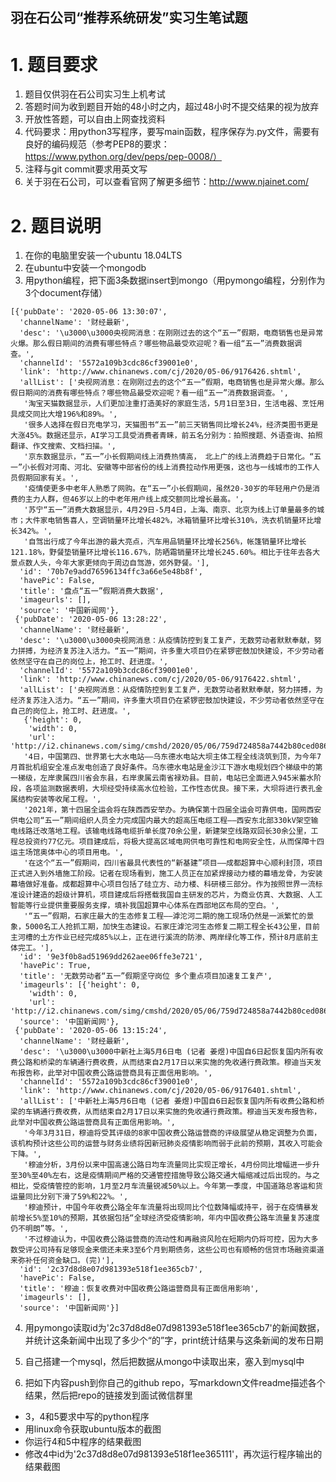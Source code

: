 羽在石公司“推荐系统研发”实习生笔试题
-------


# 1. 题目要求

1. 题目仅供羽在石公司实习生上机考试
2. 答题时间为收到题目开始的48小时之内，超过48小时不提交结果的视为放弃
3. 开放性答题，可以自由上网查找资料
4. 代码要求：用python3写程序，要写main函数，程序保存为.py文件，需要有良好的编码规范（参考PEP8的要求：https://www.python.org/dev/peps/pep-0008/）
5. 注释与git commit要求用英文写
6. 关于羽在石公司，可以查看官网了解更多细节：http://www.njainet.com/



# 2. 题目说明

1. 在你的电脑里安装一个ubuntu 18.04LTS
2. 在ubuntu中安装一个mongodb
3. 用python编程，把下面3条数据insert到mongo（用pymongo编程，分别作为3个document存储）

```
[{'pubDate': '2020-05-06 13:30:07',
  'channelName': '财经最新',
  'desc': '\u3000\u3000央视网消息：在刚刚过去的这个“五一”假期，电商销售也是异常火爆。那么假日期间的消费有哪些特点？哪些物品最受欢迎呢？看一组“五一”消费数据调查。',
  'channelId': '5572a109b3cdc86cf39001e0',
  'link': 'http://www.chinanews.com/cj/2020/05-06/9176426.shtml',
  'allList': ['央视网消息：在刚刚过去的这个“五一”假期，电商销售也是异常火爆。那么假日期间的消费有哪些特点？哪些物品最受欢迎呢？看一组“五一”消费数据调查。',
   '淘宝天猫数据显示，人们更加注重打造美好的家庭生活，5月1日至3日，生活电器、烹饪用具成交同比大增196%和89%。',
   '很多人选择在假日充电学习，天猫图书“五一”前三天销售同比增长24%，经济类图书更是大涨45%。数据还显示，AI学习工具受消费者青睐，前五名分别为：拍照搜题、外语查询、拍照翻译、作文搜索、文档扫描。',
   '京东数据显示，“五一”小长假期间线上消费热情高， 北上广的线上消费趋于日常化。“五一”小长假对河南、河北、安徽等中部省份的线上消费拉动作用更强，这也与一线城市的工作人员假期回家有关。',
   '疫情使更多中老年人熟悉了网购。在“五一”小长假期间，虽然20-30岁的年轻用户仍是消费的主力人群，但46岁以上的中老年用户线上成交额同比增长最高。',
   '苏宁“五一”消费大数据显示，4月29日-5月4日，上海、南京、北京为线上订单量最多的城市；大件家电销售喜人，空调销量环比增长482%，冰箱销量环比增长310%，洗衣机销量环比增长342%。',
   '自驾出行成了今年出游的最大亮点，汽车用品销量环比增长256%，帐篷销量环比增长121.18%，野餐垫销量环比增长116.67%，防晒霜销量环比增长245.60%。相比于往年去各大景点数人头，今年大家更倾向于周边自驾游，郊外野餐。'],
  'id': '70b7e9add76596134ffc3a66e5e48b8f',
  'havePic': False,
  'title': '盘点“五一”假期消费大数据',
  'imageurls': [],
  'source': '中国新闻网'},
 {'pubDate': '2020-05-06 13:28:22',
  'channelName': '财经最新',
  'desc': '\u3000\u3000央视网消息：从疫情防控到复工复产，无数劳动者默默奉献，努力拼搏，为经济复苏注入活力。“五一”期间，许多重大项目仍在紧锣密鼓加快建设，不少劳动者依然坚守在自己的岗位上，抢工时、赶进度。',
  'channelId': '5572a109b3cdc86cf39001e0',
  'link': 'http://www.chinanews.com/cj/2020/05-06/9176422.shtml',
  'allList': ['央视网消息：从疫情防控到复工复产，无数劳动者默默奉献，努力拼搏，为经济复苏注入活力。“五一”期间，许多重大项目仍在紧锣密鼓加快建设，不少劳动者依然坚守在自己的岗位上，抢工时、赶进度。',
   {'height': 0,
    'width': 0,
    'url': 'http://i2.chinanews.com/simg/cmshd/2020/05/06/759d724858a7442b80ced08634712339.jpg'},
   '4日，中国第四、世界第七大水电站——乌东德水电站大坝主体工程全线浇筑到顶，为今年7月首批机组安全准点发电创造了良好条件。乌东德水电站是金沙江下游水电规划四个梯级中的第一梯级，左岸隶属四川省会东县，右岸隶属云南省禄劝县。目前，电站已全面进入945米蓄水阶段，各项监测数据表明，大坝经受持续高水位检验，工作性态优良。接下来，大坝将进行表孔金属结构安装等收尾工程。',
   '2021年，第十四届全运会将在陕西西安举办。为确保第十四届全运会可靠供电，国网西安供电公司“五一”期间组织人员全力完成国内最大的超高压电缆工程——西安东北部330kV架空输电线路迁改落地工程。该输电线路电缆折单长度70余公里，新建架空线路双回长30余公里，工程总投资约77亿元。项目建成后，将极大提高区域电网供电可靠性和电网安全性，从而保障十四运主场馆奥体中心的项目用电。',
   '在这个“五一”假期间，四川省最具代表性的“新基建”项目——成都超算中心顺利封顶，项目正式进入到外墙施工阶段。记者在现场看到，施工人员正在加紧焊接动力楼的幕墙龙骨，为安装幕墙做好准备。成都超算中心项目包括了硅立方、动力楼、科研楼三部分。作为按照世界一流标准设计建造的超级计算机，项目建成后将搭载我国自主研发的芯片，为商业仿真、大数据、人工智能等行业提供重要服务支撑，填补我国超算中心体系在西部地区布局的空白。',
   '“五一”假期，石家庄最大的生态修复工程——滹沱河二期的施工现场仍然是一派繁忙的景象，5000名工人抢抓工期，加快生态建设。石家庄滹沱河生态修复二期工程全长43公里，目前主河槽的土方作业已经完成85%以上，正在进行溪流的防渗、两岸绿化等工作，预计8月底前主体完工。'],
  'id': '9e3f0b8ad51969dd262aee06ffe3e721',
  'havePic': True,
  'title': '无数劳动者“五一”假期坚守岗位 多个重点项目加速复工复产',
  'imageurls': [{'height': 0,
    'width': 0,
    'url': 'http://i2.chinanews.com/simg/cmshd/2020/05/06/759d724858a7442b80ced08634712339.jpg'}],
  'source': '中国新闻网'},
 {'pubDate': '2020-05-06 13:15:24',
  'channelName': '财经最新',
  'desc': '\u3000\u3000中新社上海5月6日电 (记者 姜煜)中国自6日起恢复国内所有收费公路和桥梁的车辆通行费收费，从而结束自2月17日以来实施的免收通行费政策。穆迪当天发布报告称，此举对中国收费公路运营商具有正面信用影响。',
  'channelId': '5572a109b3cdc86cf39001e0',
  'link': 'http://www.chinanews.com/cj/2020/05-06/9176401.shtml',
  'allList': ['中新社上海5月6日电 (记者 姜煜)中国自6日起恢复国内所有收费公路和桥梁的车辆通行费收费，从而结束自2月17日以来实施的免收通行费政策。穆迪当天发布报告称，此举对中国收费公路运营商具有正面信用影响。',
   '今年3月31日，穆迪将受其评级的8家中国收费公路运营商的评级展望从稳定调整为负面，该机构预计这些公司的运营与财务业绩将因新冠肺炎疫情影响而弱于此前的预期，其收入可能会下降。',
   '穆迪分析，3月份以来中国高速公路日均车流量同比实现正增长，4月份同比增幅进一步升至30%至40%左右，这是疫情期间严格的交通管控措施导致公路交通大幅缩减过后出现的。与之相比，受疫情管控的影响，1月至2月车流量锐减50%以上。今年第一季度，中国道路总客运和货运量同比分别下滑了59%和22%。',
   '穆迪预计，中国今年收费公路全年车流量将出现同比个位数降幅或持平，弱于在疫情暴发前增长5%至10%的预期，其依据包括“全球经济受疫情影响，年内中国收费公路车流量复苏速度仍不明朗”等。',
   '不过穆迪认为，中国收费公路运营商的流动性和再融资风险在短期内仍将可控，因为大多数受评公司持有足够现金来偿还未来3至6个月到期债务，这些公司也有顺畅的信贷市场融资渠道来弥补任何资金缺口。(完)'],
  'id': '2c37d8d8e07d981393e518f1ee365cb7',
  'havePic': False,
  'title': '穆迪：恢复收费对中国收费公路运营商具有正面信用影响',
  'imageurls': [],
  'source': '中国新闻网'}]
```


4. 用pymongo读取id为'2c37d8d8e07d981393e518f1ee365cb7'的新闻数据，并统计这条新闻中出现了多少个“的”字，print统计结果与这条新闻的发布日期

5. 自己搭建一个mysql，然后把数据从mongo中读取出来，塞入到mysql中

6. 把如下内容push到你自己的github repo，写markdown文件readme描述各个结果，然后把repo的链接发到面试微信群里
* 3，4和5要求中写的python程序
* 用linux命令获取ubuntu版本的截图
* 你运行4和5中程序的结果截图
* 修改4中id为'2c37d8d8e07d981393e518f1ee365111'，再次运行程序输出的结果截图




